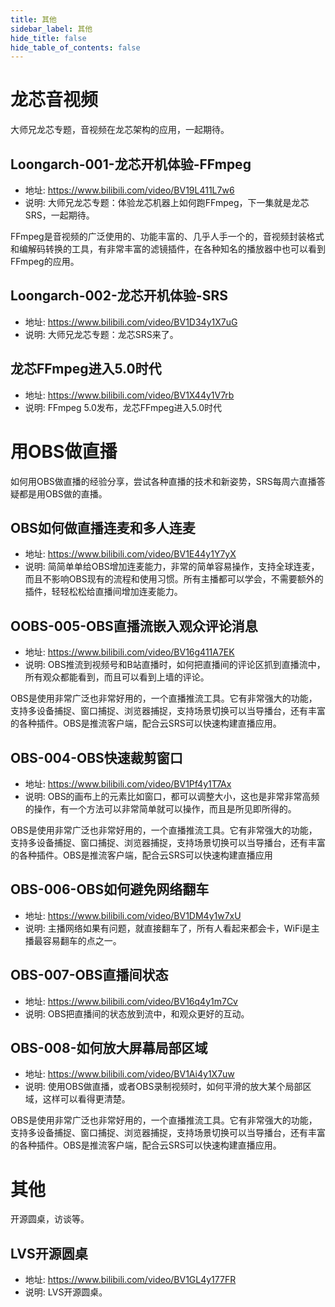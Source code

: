 ```yaml
---
title: 其他
sidebar_label: 其他
hide_title: false
hide_table_of_contents: false
---
```


# 龙芯音视频

大师兄龙芯专题，音视频在龙芯架构的应用，一起期待。

## Loongarch-001-龙芯开机体验-FFmpeg
* 地址: https://www.bilibili.com/video/BV19L411L7w6
* 说明: 大师兄龙芯专题：体验龙芯机器上如何跑FFmpeg，下一集就是龙芯SRS，一起期待。

FFmpeg是音视频的广泛使用的、功能丰富的、几乎人手一个的，音视频封装格式和编解码转换的工具，有非常丰富的滤镜插件，在各种知名的播放器中也可以看到FFmpeg的应用。

## Loongarch-002-龙芯开机体验-SRS
* 地址: https://www.bilibili.com/video/BV1D34y1X7uG
* 说明: 大师兄龙芯专题：龙芯SRS来了。

## 龙芯FFmpeg进入5.0时代
* 地址: https://www.bilibili.com/video/BV1X44y1V7rb  
* 说明: FFmpeg 5.0发布，龙芯FFmpeg进入5.0时代 
    

# 用OBS做直播
如何用OBS做直播的经验分享，尝试各种直播的技术和新姿势，SRS每周六直播答疑都是用OBS做的直播。

## OBS如何做直播连麦和多人连麦
* 地址: https://www.bilibili.com/video/BV1E44y1Y7yX
* 说明: 简简单单给OBS增加连麦能力，非常的简单容易操作，支持全球连麦，而且不影响OBS现有的流程和使用习惯。所有主播都可以学会，不需要额外的插件，轻轻松松给直播间增加连麦能力。

## OOBS-005-OBS直播流嵌入观众评论消息
* 地址: https://www.bilibili.com/video/BV16g411A7EK
* 说明: OBS推流到视频号和B站直播时，如何把直播间的评论区抓到直播流中，所有观众都能看到，而且可以看到上墙的评论。

OBS是使用非常广泛也非常好用的，一个直播推流工具。它有非常强大的功能，支持多设备捕捉、窗口捕捉、浏览器捕捉，支持场景切换可以当导播台，还有丰富的各种插件。OBS是推流客户端，配合云SRS可以快速构建直播应用。
      
## OBS-004-OBS快速裁剪窗口
* 地址: https://www.bilibili.com/video/BV1Pf4y1T7Ax
* 说明: OBS的画布上的元素比如窗口，都可以调整大小，这也是非常非常高频的操作，有一个方法可以非常简单就可以操作，而且是所见即所得的。

OBS是使用非常广泛也非常好用的，一个直播推流工具。它有非常强大的功能，支持多设备捕捉、窗口捕捉、浏览器捕捉，支持场景切换可以当导播台，还有丰富的各种插件。OBS是推流客户端，配合云SRS可以快速构建直播应用

## OBS-006-OBS如何避免网络翻车
* 地址: https://www.bilibili.com/video/BV1DM4y1w7xU
* 说明: 主播网络如果有问题，就直接翻车了，所有人看起来都会卡，WiFi是主播最容易翻车的点之一。

## OBS-007-OBS直播间状态
* 地址: https://www.bilibili.com/video/BV16q4y1m7Cv
* 说明: OBS把直播间的状态放到流中，和观众更好的互动。

## OBS-008-如何放大屏幕局部区域
* 地址: https://www.bilibili.com/video/BV1Ai4y1X7uw
* 说明: 使用OBS做直播，或者OBS录制视频时，如何平滑的放大某个局部区域，这样可以看得更清楚。

OBS是使用非常广泛也非常好用的，一个直播推流工具。它有非常强大的功能，支持多设备捕捉、窗口捕捉、浏览器捕捉，支持场景切换可以当导播台，还有丰富的各种插件。OBS是推流客户端，配合云SRS可以快速构建直播应用。      

# 其他

开源圆桌，访谈等。

## LVS开源圆桌
* 地址: https://www.bilibili.com/video/BV1GL4y177FR
* 说明: LVS开源圆桌。